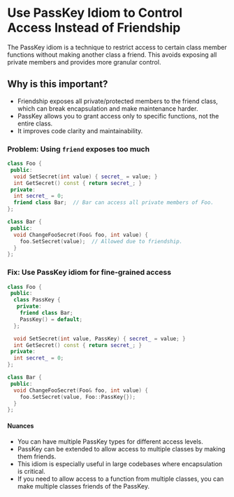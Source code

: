 # Use PassKey Idiom to Control Access Instead of Friendship

The PassKey idiom is a technique to restrict access to certain class member functions without making another class a friend. This avoids exposing all private members and provides more granular control.

## Why is this important?
- Friendship exposes all private/protected members to the friend class, which can break encapsulation and make maintenance harder.
- PassKey allows you to grant access only to specific functions, not the entire class.
- It improves code clarity and maintainability.

### Problem: Using `friend` exposes too much
```cpp
class Foo {
 public:
  void SetSecret(int value) { secret_ = value; }
  int GetSecret() const { return secret_; }
 private:
  int secret_ = 0;
  friend class Bar;  // Bar can access all private members of Foo.
};

class Bar {
 public:
  void ChangeFooSecret(Foo& foo, int value) {
    foo.SetSecret(value);  // Allowed due to friendship.
  }
};
```

### Fix: Use PassKey idiom for fine-grained access
```cpp
class Foo {
 public:
  class PassKey {
   private:
    friend class Bar;
    PassKey() = default;
  };

  void SetSecret(int value, PassKey) { secret_ = value; }
  int GetSecret() const { return secret_; }
 private:
  int secret_ = 0;
};

class Bar {
 public:
  void ChangeFooSecret(Foo& foo, int value) {
    foo.SetSecret(value, Foo::PassKey{});
  }
};
```

#### Nuances
- You can have multiple PassKey types for different access levels.
- PassKey can be extended to allow access to multiple classes by making them friends.
- This idiom is especially useful in large codebases where encapsulation is critical.
- If you need to allow access to a function from multiple classes, you can make multiple classes friends of the PassKey.
